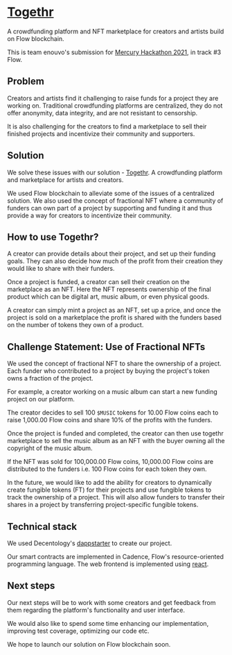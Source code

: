 # [Togethr](https://togethr.xyz)

A crowdfunding platform and NFT marketplace for creators and artists build on Flow blockchain.

This is team enouvo's submission for [Mercury Hackathon 2021](http://mercuryhackathon2021.com), in track #3 Flow.

## Problem

Creators and artists find it challenging to raise funds for a project they are working on. Traditional crowdfunding platforms are centralized, they do not offer anonymity, data integrity, and are not resistant to censorship.

It is also challenging for the creators to find a marketplace to sell their finished projects and incentivize their community and supporters.

## Solution

We solve these issues with our solution - [Togethr](https://togethr.xyz). 
A crowdfunding platform and marketplace for artists and creators.

We used Flow blockchain to alleviate some of the issues of a centralized solution. We also used the concept of fractional NFT where a community of funders can own part of a project by supporting and funding it and thus provide a way for creators to incentivize their community.

## How to use Togethr?

A creator can provide details about their project, and set up their funding goals. They can also decide how much of the profit from their creation they would like to share with their funders.

Once a project is funded, a creator can sell their creation on the marketplace as an NFT. Here the NFT represents ownership of the final product which can be digital art, music album, or even physical goods.

A creator can simply mint a project as an NFT, set up a price, and once the project is sold on a marketplace the profit is shared with the funders based on the number of tokens they own of a product.

## Challenge Statement: Use of Fractional NFTs

We used the concept of fractional NFT to share the ownership of a project. Each funder who contributed to a project by buying the project's token owns a fraction of the project.

For example, a creator working on a music album can start a new funding project on our platform.

The creator decides to sell 100 `$MUSIC` tokens for 10.00 Flow coins each to raise 1,000.00 Flow coins and share 10% of the profits with the funders.

Once the project is funded and completed, the creator can then use togethr marketplace to sell the music album as an NFT with the buyer owning all the copyright of the music album.

If the NFT was sold for 100,000.00 Flow coins, 10,000.00 Flow coins are distributed to the funders i.e. 100 Flow coins for each token they own.

In the future, we would like to add the ability for creators to dynamically create fungible tokens (FT) for their projects and use fungible tokens to track the ownership of a project. This will also allow funders to transfer their shares in a project by transferring project-specific fungible tokens.

## Technical stack

We used Decentology's [dappstarter](http://dappstarter.decentology.com/) to create our project.

Our smart contracts are implemented in Cadence, Flow's resource-oriented programming language. The web frontend is implemented using [react](https://reactjs.org/).

## Next steps

Our next steps will be to work with some creators and get feedback from them regarding the platform's functionality and user interface.

We would also like to spend some time enhancing our implementation, improving test coverage, optimizing our code etc.

We hope to launch our solution on Flow blockchain soon.
